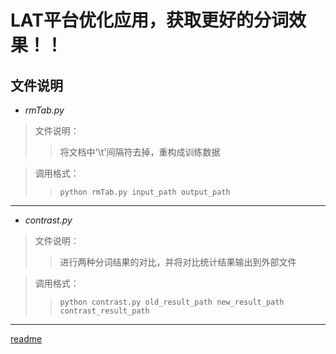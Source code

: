 # LAT平台优化应用，获取更好的分词效果！！ #
## 文件说明 ##
- *rmTab.py*
> 文件说明：
>> 将文档中'\t'间隔符去掉，重构成训练数据

> 调用格式：
>> `python rmTab.py input_path output_path`

***

- *contrast.py*
> 文件说明：
>> 进行两种分词结果的对比，并将对比统计结果输出到外部文件

> 调用格式：
>> `python contrast.py old_result_path new_result_path contrast_result_path`
***

[readme](https://github.com/warriorZH/lingosail_zph/blob/master/python/ltpPack/README.md)

